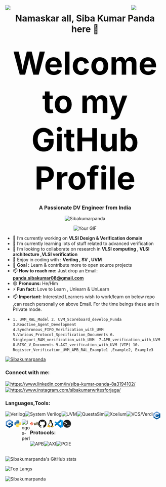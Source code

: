 <img align="left" src="https://user-images.githubusercontent.com/65187002/144930161-2f783401-8d27-4fdf-a2f7-cc0ba32f1f1f.gif" width="21%" style="display:inline;"><img align="right" src="https://user-images.githubusercontent.com/65187002/144930161-2f783401-8d27-4fdf-a2f7-cc0ba32f1f1f.gif" width="21%" style="display:inline;">
<h1 align="center">Namaskar all, Siba Kumar Panda here 👋 </h1>

<p align="center" style="margin: 30px 8px 15px; color: black; font-size: 100px; font-weight: bold;">
  Welcome to my GitHub Profile
</p>

<h3 align="center">A Passionate DV Engineer from India</h3>

<p align="center"> <img src="https://komarev.com/ghpvc/?username=Sibakumarpanda&label=Profileviews&color=brightgreen&style=flat" alt="Sibakumarpanda" width="150" /> 
</p>

<div align="center">
  <img src="https://user-images.githubusercontent.com/74038190/229223263-cf2e4b07-2615-4f87-9c38-e37600f8381a.gif" alt="Your GIF" width="300">
</div>

- 🔭 I’m currently working on **VLSI Design & Verification domain**
- 🌱 I’m currently learning lots of stuff related to advanced verification
- 👯 I’m looking to collaborate on research in **VLSI computing , VLSI architecture ,VLSI verification**
- 🤔 Enjoy in coding with : **Verilog , SV , UVM**
- 💬 **Goal :** Learn & contribute more to open source projects
- 📫 **How to reach me:** Just drop an Email: **panda.sibakumar08@gmail.com**
- 😄 **Pronouns:** He/Him
- ⚡ **Fun fact:** Love to Learn , Unlearn & UnLearn
- 📫 **Important:** Interested Learners wish to work/learn on below repo ,can reach personally on above Email. For the time beings these are in Private mode.
-     1. UVM_RAL_Model 2. UVM_Scoreboard_develop_Funda 3.Reactive_Agent_Development 4.Synchronous_FIFO_Verification_with_UVM  5.Various_Protocol_Specification_Documents 6. Singleport_RAM_verification_with_UVM  7.APB_verification_with_UVM  8.RISC_V_Documents 9.AXI_verification_with_UVM (VIP) 10. Register_Verification_UVM_APB_RAL_Example1 ,Example2, Example3
  
[![Sibakumarpanda](https://github-readme-activity-graph.vercel.app/graph?username=Sibakumarpanda&theme=react)](https://github.com/ashutosh00710/github-readme-activity-graph)

<h3 align="left">Connect with me:</h3>

<p align="left">
<a href="https://www.linkedin.com/in/siba-kumar-panda-8a3194102/" target="blank"><img align="center" src="https://raw.githubusercontent.com/rahuldkjain/github-profile-readme-generator/master/src/images/icons/Social/linked-in-alt.svg" alt="https://www.linkedin.com/in/siba-kumar-panda-8a3194102/" height="30" width="40" /></a>
<a href="https://www.instagram.com/sibakumarwritesforjaga/" target="blank"><img align="center" src="https://raw.githubusercontent.com/rahuldkjain/github-profile-readme-generator/master/src/images/icons/Social/instagram.svg" alt="https://www.instagram.com/sibakumarwritesforjaga/" height="30" width="40" /></a> 

<h3 align="left">Languages,Tools:</h3>
<p align="left"> 

<img align="left" alt="Verilog" height="26px" src="https://img.shields.io/badge/%20Verilog-%20-deeppink" />
<img align="left" alt="System Verilog" height="26px" src="https://img.shields.io/badge/%20System Verilog-%20-deeppink" />
<img align="left" alt="UVM" height="26px" src="https://img.shields.io/badge/%20UVM-%20-deeppink" />
<img align="left" alt="QuestaSim" height="26px" src="https://img.shields.io/badge/%20QuestaSim-%20-limegreen" />
<img align="left" alt="Xcelium" height="26px" src="https://img.shields.io/badge/%20Xcelium-%20-limegreen" />
<img align="left" alt="VCS/Verdi" height="26px" src="https://img.shields.io/badge/%20VCS/Verdi-%20-limegreen" />
<img align="left" alt="c-original" width="26px" src="https://raw.githubusercontent.com/devicons/devicon/master/icons/c/c-original.svg" />
<img align="left" alt="cplusplus-original" width="26px" src="https://raw.githubusercontent.com/devicons/devicon/master/icons/cplusplus/cplusplus-original.svg" />
<img align="left" alt="python-original" width="26px" src="https://raw.githubusercontent.com/devicons/devicon/master/icons/python/python-original.svg" />
<img align="left" alt="logos-perl" width="26px" src="https://api.iconify.design/logos-perl.svg" />
<img align="left" alt="Git" width="26px" src="https://raw.githubusercontent.com/github/explore/80688e429a7d4ef2fca1e82350fe8e3517d3494d/topics/git/git.png" />
<img align="left" alt="GitHub" width="26px" src="https://raw.githubusercontent.com/github/explore/78df643247d429f6cc873026c0622819ad797942/topics/github/github.png" />
<img align="left" alt="Linux" width="26px" src="https://raw.githubusercontent.com/github/explore/80688e429a7d4ef2fca1e82350fe8e3517d3494d/topics/linux/linux.png" />
<img align="left" alt="Visual Studio Code" width="26px" src="https://raw.githubusercontent.com/github/explore/80688e429a7d4ef2fca1e82350fe8e3517d3494d/topics/visual-studio-code/visual-studio-code.png" />
<img align="left" alt="Terminal" width="26px" src="https://raw.githubusercontent.com/github/explore/80688e429a7d4ef2fca1e82350fe8e3517d3494d/topics/terminal/terminal.png" /> 

<br />
<br />

<h3 align="left">Protocols:</h3>
<p align="left"> 
<img align="left" alt="APB" height="26px" src="https://img.shields.io/badge/%20APB-%20-orangered" />
<img align="left" alt="AXI" height="26px" src="https://img.shields.io/badge/%20AXI-%20-orangered" />  
<img align="left" alt="PCIE" height="26px" src="https://img.shields.io/badge/%20PCIE-%20-orangered" />
<br />
<br />

![Sibakumarpanda's GitHub stats](https://github-readme-stats.vercel.app/api?username=Sibakumarpanda&hide_border=true&show_icons=true)

![Top Langs](https://github-readme-stats.vercel.app/api/top-langs/?username=Sibakumarpanda&layout=compact&hide_border=true&count_private=true)

<p><img align="center" src="https://github-readme-streak-stats.herokuapp.com/?user=Sibakumarpanda&" alt="Sibakumarpanda" /></p>


